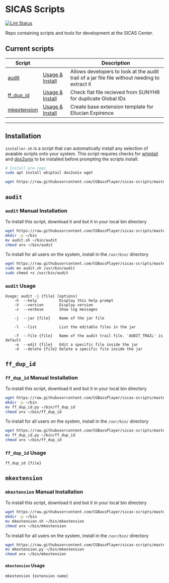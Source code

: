 # SICAS Scripts

[![Lint Status](https://github.com/CGBassPlayer/sicas-scripts/actions/workflows/lint.yml/badge.svg)](https://github.com/CGBassPlayer/sicas-scripts/actions/workflows/lint.yml)

Repo containing scripts and tools for development at the SICAS Center.

## Current scripts

| Script |  | Description |
| --- | --- | --- |
| [audit](https://github.com/CGBassPlayer/sicas-scripts/blob/master/scripts/audit.sh) | [Usage & Install](#audit) | Allows developers to look at the audit trail of a jar file file without needing to extract it |
| [ff_dup_id](https://github.com/CGBassPlayer/sicas-scripts/blob/master/scripts/ff_dup_id.py) | [Usage & Install](#ff_dup_id) | Check flat file recieved from SUNYHR for duplicate Global IDs |
| [mkextension](https://github.com/CGBassPlayer/sicas-scripts/blob/master/scripts/mkextension.sh) | [Usage & Install](#mkextension) | Create base extension template for Ellucian Expirence |
---

## Installation

`installer.sh` is a script that can automatically install any selection of avaiable scripts onto your system. This script requires checks for [whiptail](https://linux.die.net/man/1/whiptail) and [dos2unix](https://linux.die.net/man/1/dos2unix) to be installed before prompting the scripts install.

```bash
# Install pre-reqs
sudo apt install whiptail dos2unix wget

wget https://raw.githubusercontent.com/CGBassPlayer/sicas-scripts/master/installer.sh -O - | bash
```

## `audit`

### `audit` Manual Installation

To install this script, download it and but it in your local bin directory

```bash
wget https://raw.githubusercontent.com/CGBassPlayer/sicas-scripts/master/scripts/audit.sh
mkdir -p ~/bin
mv audit.sh ~/bin/audit
chmod u+x ~/bin/audit
```

To install for all users on the system, install in the `/usr/bin/` directory

```bash
wget https://raw.githubusercontent.com/CGBassPlayer/sicas-scripts/master/scripts/audit.sh
sudo mv audit.sh /usr/bin/audit
sudo chmod +x /usr/bin/audit
```

### `audit` Usage

```text
Usage: audit -j {file} [options]
    -h  --help          Display this help prompt
    -V  --version       Display version
    -v  --verbose       Show log messages

    -j  --jar {file}    Name of the jar file

    -l  --list          List the editable files in the jar

    -f  --file {file}   Name of the audit trail file. 'AUDIT_TRAIL' is default
    -e  --edit {file}   Edit a specific file inside the jar
    -d  --delete {file} Delete a specific file inside the jar
```

## `ff_dup_id`

### `ff_dup_id` Manual Installation

To install this script, download it and but it in your local bin directory

```bash
wget https://raw.githubusercontent.com/CGBassPlayer/sicas-scripts/master/scripts/ff_dup_id.py
mkdir -p ~/bin
mv ff_dup_id.py ~/bin/ff_dup_id
chmod u+x ~/bin/ff_dup_id
```

To install for all users on the system, install in the `/usr/bin/` directory

```bash
wget https://raw.githubusercontent.com/CGBassPlayer/sicas-scripts/master/scripts/ff_dup_id.py
mv ff_dup_id.py ~/bin/ff_dup_id
chmod u+x ~/bin/ff_dup_id
```

### `ff_dup_id` Usage

```text
ff_dup_id {file}
```

## `mkextension`

### `mkextension` Manual Installation

To install this script, download it and but it in your local bin directory

```bash
wget https://raw.githubusercontent.com/CGBassPlayer/sicas-scripts/master/scripts/mkextension.sh
mkdir -p ~/bin
mv mkextension.sh ~/bin/mkextension
chmod u+x ~/bin/mkextension
```

To install for all users on the system, install in the `/usr/bin/` directory

```bash
wget https://raw.githubusercontent.com/CGBassPlayer/sicas-scripts/master/scripts/mkextension.sh
mv mkextension.py ~/bin/mkextension
chmod u+x ~/bin/mkextension
```

#### `mkextension` Usage

```text
mkextension {extension name}
```
